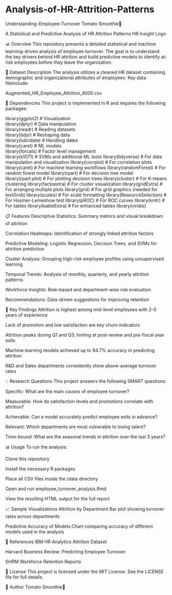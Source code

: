 # Analysis-of-HR-Attrition-Patterns
Understanding-Employee-Turnover
Tomato Smoothie🍅

A Statistical and Predictive Analysis of HR Attrition Patterns
HR Insight Logo

📊 Overview
This repository presents a detailed statistical and machine learning-driven analysis of employee turnover. The goal is to understand the key drivers behind HR attrition and build predictive models to identify at-risk employees before they leave the organization.

👥 Dataset Description
The analysis utilizes a cleaned HR dataset containing demographic and organizational attributes of employees. Key data fileinclude:

Augmented_HR_Employee_Attrition_4000.csv

🔧 Dependencies
This project is implemented in R and requires the following packages:


library(ggplot2)      # Visualization  
library(dplyr)        # Data manipulation  
library(readr)        # Reading datasets  
library(tidyr)        # Reshaping data  
library(lubridate)    # Handling dates  
library(caret)        # ML models  
library(forcats)      # Factor level management  
library(e1071)        # SVMs and additional ML tools 
library(tidyverse)     # For data manipulation and visualization
library(corrplot)      # For correlation plots
library(caret)         # For machine learning workflows
library(randomForest)  # For random forest model
  library(rpart)         # For decision tree model
  library(rpart.plot)    # For plotting decision trees
  library(cluster)       # For K-means clustering
  library(factoextra)    # For cluster visualization
  library(gridExtra)     # For arranging multiple plots
  library(grid)          # For grid graphics (needed for textGrob)
  library(scales)        # For scale formatting
  library(ResourceSelection) # For Hosmer-Lemeshow test
  library(pROC)          # For ROC curves
  library(knitr)         # For tables
  library(kableExtra)    # For enhanced tables
  library(viridis)

📋 Features
Descriptive Statistics: Summary metrics and visual breakdown of attrition

Correlation Heatmaps: Identification of strongly linked attrition factors

Predictive Modeling: Logistic Regression, Decision Trees, and SVMs for attrition prediction

Cluster Analysis: Grouping high-risk employee profiles using unsupervised learning

Temporal Trends: Analysis of monthly, quarterly, and yearly attrition patterns

Workforce Insights: Role-based and department-wise risk evaluation

Recommendations: Data-driven suggestions for improving retention

🚀 Key Findings
Attrition is highest among mid-level employees with 2–5 years of experience

Lack of promotion and low satisfaction are key churn indicators

Attrition peaks during Q1 and Q3, hinting at post-review and pre-fiscal year exits

Machine learning models achieved up to 84.7% accuracy in predicting attrition

R&D and Sales departments consistently show above-average turnover rates

💡 Research Questions
This project answers the following SMART questions:

Specific: What are the main causes of employee turnover?

Measurable: How do satisfaction levels and promotions correlate with attrition?

Achievable: Can a model accurately predict employee exits in advance?

Relevant: Which departments are most vulnerable to losing talent?

Time-bound: What are the seasonal trends in attrition over the last 3 years?

📊 Usage
To run the analysis:

Clone this repository

Install the necessary R packages

Place all CSV files inside the /data directory

Open and run employee_turnover_analysis.Rmd

View the resulting HTML output for the full report

📈 Sample Visualizations
Attrition by Department
Bar plot showing turnover rates across departments

Predictive Accuracy of Models
Chart comparing accuracy of different models used in the analysis

🔗 References
IBM HR Analytics Attrition Dataset

Harvard Business Review: Predicting Employee Turnover

SHRM Workforce Retention Reports

📄 License
This project is licensed under the MIT License. See the LICENSE file for full details.

👤 Author
Tomato Smoothie🍅
